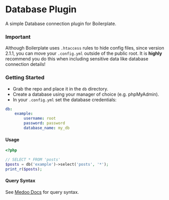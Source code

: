 # Database Plugin

A simple Database connection plugin for Boilerplate.

### Important

Although Boilerplate uses `.htaccess` rules to hide config files, since version 2.1.1, you can move your `.config.yml` outside of the public root. It is __highly__ recommend you do this when including sensitive data like database connection details!

### Getting Started

- Grab the repo and place it in the `db` directory.
- Create a database using your manager of choice (e.g. phpMyAdmin).
- In your `.config.yml` set the database credentials:

```yaml
db:
    example:
        username: root
        password: password
        database_name: my_db
```

#### Usage

```php
<?php

// SELECT * FROM 'posts'
$posts = db('example')->select('posts', '*');
print_r($posts);
```

#### Query Syntax
See [Medoo Docs](http://medoo.in/doc) for query syntax.
